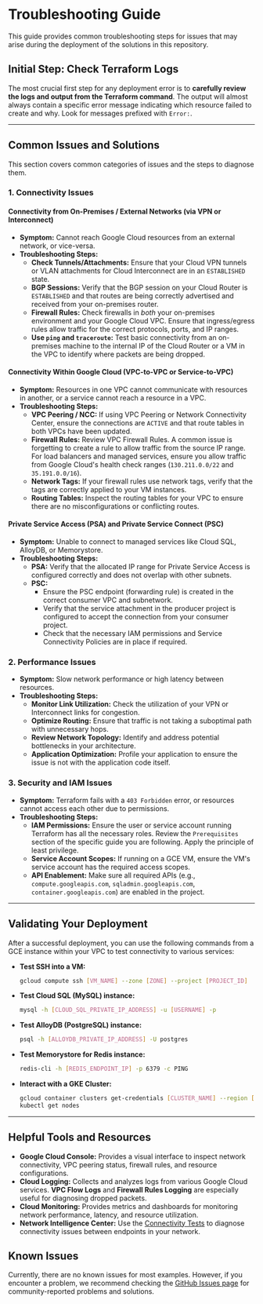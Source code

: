 # Troubleshooting Guide

This guide provides common troubleshooting steps for issues that may arise during the deployment of the solutions in this repository.

## Initial Step: Check Terraform Logs

The most crucial first step for any deployment error is to **carefully review the logs and output from the Terraform command**. The output will almost always contain a specific error message indicating which resource failed to create and why. Look for messages prefixed with `Error:`.

---

## Common Issues and Solutions

This section covers common categories of issues and the steps to diagnose them.

### 1. Connectivity Issues

#### Connectivity from On-Premises / External Networks (via VPN or Interconnect)
* **Symptom:** Cannot reach Google Cloud resources from an external network, or vice-versa.
* **Troubleshooting Steps:**
    * **Check Tunnels/Attachments:** Ensure that your Cloud VPN tunnels or VLAN attachments for Cloud Interconnect are in an `ESTABLISHED` state.
    * **BGP Sessions:** Verify that the BGP session on your Cloud Router is `ESTABLISHED` and that routes are being correctly advertised and received from your on-premises router.
    * **Firewall Rules:** Check firewalls in *both* your on-premises environment and your Google Cloud VPC. Ensure that ingress/egress rules allow traffic for the correct protocols, ports, and IP ranges.
    * **Use `ping` and `traceroute`:** Test basic connectivity from an on-premises machine to the internal IP of the Cloud Router or a VM in the VPC to identify where packets are being dropped.

#### Connectivity Within Google Cloud (VPC-to-VPC or Service-to-VPC)
* **Symptom:** Resources in one VPC cannot communicate with resources in another, or a service cannot reach a resource in a VPC.
* **Troubleshooting Steps:**
    * **VPC Peering / NCC:** If using VPC Peering or Network Connectivity Center, ensure the connections are `ACTIVE` and that route tables in both VPCs have been updated.
    * **Firewall Rules:** Review VPC Firewall Rules. A common issue is forgetting to create a rule to allow traffic from the source IP range. For load balancers and managed services, ensure you allow traffic from Google Cloud's health check ranges (`130.211.0.0/22` and `35.191.0.0/16`).
    * **Network Tags:** If your firewall rules use network tags, verify that the tags are correctly applied to your VM instances.
    * **Routing Tables:** Inspect the routing tables for your VPC to ensure there are no misconfigurations or conflicting routes.

#### Private Service Access (PSA) and Private Service Connect (PSC)
* **Symptom:** Unable to connect to managed services like Cloud SQL, AlloyDB, or Memorystore.
* **Troubleshooting Steps:**
    * **PSA:** Verify that the allocated IP range for Private Service Access is configured correctly and does not overlap with other subnets.
    * **PSC:**
        * Ensure the PSC endpoint (forwarding rule) is created in the correct consumer VPC and subnetwork.
        * Verify that the service attachment in the producer project is configured to accept the connection from your consumer project.
        * Check that the necessary IAM permissions and Service Connectivity Policies are in place if required.

### 2. Performance Issues
* **Symptom:** Slow network performance or high latency between resources.
* **Troubleshooting Steps:**
    * **Monitor Link Utilization:** Check the utilization of your VPN or Interconnect links for congestion.
    * **Optimize Routing:** Ensure that traffic is not taking a suboptimal path with unnecessary hops.
    * **Review Network Topology:** Identify and address potential bottlenecks in your architecture.
    * **Application Optimization:** Profile your application to ensure the issue is not with the application code itself.

### 3. Security and IAM Issues
* **Symptom:** Terraform fails with a `403 Forbidden` error, or resources cannot access each other due to permissions.
* **Troubleshooting Steps:**
    * **IAM Permissions:** Ensure the user or service account running Terraform has all the necessary roles. Review the `Prerequisites` section of the specific guide you are following. Apply the principle of least privilege.
    * **Service Account Scopes:** If running on a GCE VM, ensure the VM's service account has the required access scopes.
    * **API Enablement:** Make sure all required APIs (e.g., `compute.googleapis.com`, `sqladmin.googleapis.com`, `container.googleapis.com`) are enabled in the project.

---

## Validating Your Deployment

After a successful deployment, you can use the following commands from a GCE instance within your VPC to test connectivity to various services:

* **Test SSH into a VM:**
    ```sh
    gcloud compute ssh [VM_NAME] --zone [ZONE] --project [PROJECT_ID]
    ```
* **Test Cloud SQL (MySQL) instance:**
    ```sh
    mysql -h [CLOUD_SQL_PRIVATE_IP_ADDRESS] -u [USERNAME] -p
    ```
   
* **Test AlloyDB (PostgreSQL) instance:**
    ```sh
    psql -h [ALLOYDB_PRIVATE_IP_ADDRESS] -U postgres
    ```
   
* **Test Memorystore for Redis instance:**
    ```sh
    redis-cli -h [REDIS_ENDPOINT_IP] -p 6379 -c PING
    ```
   
* **Interact with a GKE Cluster:**
    ```sh
    gcloud container clusters get-credentials [CLUSTER_NAME] --region [REGION] --project [PROJECT_ID]
    kubectl get nodes
    ```
   

---

## Helpful Tools and Resources

* **Google Cloud Console:** Provides a visual interface to inspect network connectivity, VPC peering status, firewall rules, and resource configurations.
* **Cloud Logging:** Collects and analyzes logs from various Google Cloud services. **VPC Flow Logs** and **Firewall Rules Logging** are especially useful for diagnosing dropped packets.
* **Cloud Monitoring:** Provides metrics and dashboards for monitoring network performance, latency, and resource utilization.
* **Network Intelligence Center:** Use the [Connectivity Tests](https://cloud.google.com/network-intelligence-center/docs/connectivity-tests/docs) to diagnose connectivity issues between endpoints in your network.

## Known Issues

Currently, there are no known issues for most examples. However, if you encounter a problem, we recommend checking the [GitHub Issues page](https://github.com/GoogleCloudPlatform/cloudnetworking-config-solutions/issues) for community-reported problems and solutions.